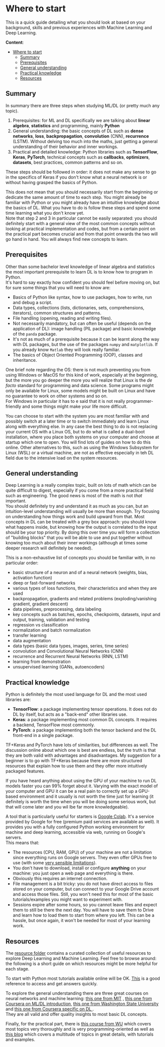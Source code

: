 # Where to start

This is a quick guide detailing what you should look at based on your background, skills and previous experiences with Machine Learning and Deep Learning.

**Content**:

- [Where to start](#where-to-start)
  - [Summary](#summary)
  - [Prerequisites](#prerequisites)
  - [General understanding](#general-understanding)
  - [Practical knowledge](#practical-knowledge)
  - [Resources](#resources)

## Summary

In summary there are three steps when studying ML/DL (or pretty much any topic).

1. Prerequisites: for ML and DL specifically we are talking about **linear algebra**, **statistics** and programming, mainly **Python**
2. General understanding: the basic concepts of DL such as **dense networks**, **loss**, **backpropagation**, **convolution** (CNN), **recurrence** (LSTM). Without delving too much into the maths, just getting a general understanding of their behavior and inner workings.
3. Practical and detailed knowledge: Python libraries such as **TensorFlow**, **Keras**, **PyTorch**, technical concepts such as **callbacks**, **optimizers**, **datasets**, best practices, common patterns and so on.

These steps should be followed in order: it does not make any sense to go in the specifics of Keras if you don't know what a neural network is or without having grasped the basics of Python.

This does not mean that you should necessarily start from the beginning or dedicate the same amount of time to each step. You might already be familiar with Python or you might already have an intuitive knowledge about the basics of DL. What you have to do is follow these steps and spend some time learning what you don't know yet.  
Note that step 2 and 3 in particular cannot be easily separated: you should definitely start with a general view of the most common concepts without looking at practical implementation and codes, but from a  certain point on the practical part becomes crucial and from that point onwards the two will go hand in hand. You will always find new concepts to learn.

## Prerequisites

Other than some bachelor level knowledge of linear algebra and statistics the most important prerequisite to learn DL is to know how to program in Python.  
It's hard to say exactly how confident you should feel before moving on, but for sure some things that you will need to know are:

- Basics of Python like syntax, how to use packages, how to write, run and debug a script.
- Data types, collections (lists, dictionaries, sets, comprehensions, iterators), common structures and patterns.
- File handling (opening, reading and writing files).
- Not necessarily mandatory, but can often be useful (depends on the application of DL): image handling (PIL package) and basic knowledge of the `panda` package.
- It's not as much of a prerequisite because it can be learnt along the way with DL packages, but the use of the packages `numpy` and `matplotlib`. If you already know `Matlab` they will look really familiar.
- The basics of Object Oriented Programming (OOP), classes and inheritance.

One brief note regarding the OS: there is not much preventing you from using Windows or MacOS for this kind of work, especially at the beginning, but the more you go deeper the more you will realize that Linux is the _de facto_ standard for programming and data science. Some programs might only be available for Linux, some models might be built on Linux and have no guarantee to work on other systems and so on.  
For Windows in particular it has to e said that it is not really programmer-friendly and some things might make your life more difficult.

You can choose to start with the system you are most familiar with and possibly switch at a later time or to switch immediately and learn Linux along with everything else. In any case the best thing to do is not replacing your current OS with a Linux OS, but to do what is called a dual-boot installation, where you place both systems on your computer and choose at startup which one to open. You will find lots of guides on how to do this online. Other alternatives to this, such as using the Windows Subsystem for Linux (WSL) or a virtual machine, are not as effective especially in teh DL field due to the intensive load on the system resources.

## General understanding

Deep Learning is a really complex topic, built on lots of math which can be quite difficult to digest, especially if you come from a more practical field such as engineering. The good news is most of the math is not *that* important.  
You should definitely try and understand it as much as you can, but an intuition-level understanding will usually be more than enough. Try focusing on understanding how things work and build upward from that. Most concepts in DL can be treated with a grey box approach: you should know what happens inside, but knowing how the output is correlated to the input should be your top priority. By doing this over time you will form a collection of "building blocks" that you will be able to use and put together without knowing too much about their inner workings (although at times some deeper research will definitely be needed).

This is a non-exhaustive list of concepts you should be familiar with, in no particular order:

- basic structure of a neuron and of a neural network (weights, bias, activation function)
- deep or fast-forward networks
- various types of loss functions, their characteristics and when they are used
- backpropagation, gradients and related problems (exploding/vanishing gradient, gradient descent)
- data pipelines, preprocessing, data labeling
- key concepts such as batches, epochs, checkpoints, datasets, input and output, training, validation and testing
- regression vs classification
- normalization and batch normalization
- transfer learning
- data augmentation
- data types (basic data types, images, series, time series)
- convolution and Convolutional Neural Networks (CNN)
- recurrence and Recurrent Neural Networks (RNN, LSTM)
- learning from demonstration
- unsupervised learning (GANs, autoencoders)

## Practical knowledge

Python is definitely the most used language for DL and the most used libraries are:

- **TensorFlow**: a package implementing tensor operations. It does not do DL by itself, but acts as a "back-end" other libraries use.
- **Keras**: a package implementing most common DL concepts. It requires a backend, TensorFlow most commonly.
- **PyTorch**: a package implementing both the tensor backend and the DL front-end in a single package.

TF+Keras and PyTorch have lots of similarities, but differences as well. The discussion online about which one is best are endless, but the truth is that they are both valid with advantages and disadvantages. My suggestion for a beginner is to go with TF+Keras because there are more structured resources that explain how to use them and they offer more intuitively packaged features.

If you have heard anything about using the GPU of your machine to run DL models faster you can 99% forget about it. Varying with the exact model of your computer and GPU it can be a real pain to correctly set up a GPU-based environment and it usually is not worth the time just for learning (it definitely is worth the time when you will be doing some serious work, but that will come later and you wil lbe far more knowledgeable).

A tool that is particularly useful for starters is [Google Colab](https://colab.research.google.com). It's a service provided by Google for free (premium paid services are available as well). It provides you with a fully configured Python working environment for machine and deep learning, accessible via web, running on Google's servers.  
This means that:

- The resources (CPU, RAM, GPU) of your machine are not a limitation since everything runs on Google servers. They even offer GPUs free to use (with some [very sensible limitations](https://research.google.com/colaboratory/faq.html#resource-limits)).
- You don't have to download, install or configure **anything** on your machine: you just open a web page and everything is there.
- Obviously this requires an internet connection.
- File management is a bit tricky: you do not have direct access to files stored on your computer, but can connect to your Google Drive account and access those files. Still, you won't need this for most of the basic tutorials/examples you might want to experiment with.
- Sessions expire after some hours, so you cannot leave files and expect them to still be there the next day. You will have to save them to Drive and learn how to load them to start from where you left. This can be a hassle, but once again, it won't be needed for most of your learning work.

## Resources

The [resource folder](learning-resources) contains a curated collection of useful resources to explore Deep Learning and Machine Learning. Feel free to browse around: the following is a short guide on which resources might be more helpful for each stage.

To start with Python most tutorials available online will be OK. [This](learning-resources/W3Schools%20Python%20reference.md) is a good reference to access and get answers quickly.

To explore the general understanding there are three great courses on neural networks and machine learning: [this one from MIT](learning-resources/MIT%206.S191%20-%20Intro%20to%20deep%20learning.md) , [this one from Coursera on ML/DL introduction](learning-resources/Coursera%20Machine%20Learning.md), [this one from  Washington State University](https://sites.wustl.edu/jeffheaton/t81-558/) and [this one from Coursera specific on DL ](learning-resources/Coursera%20Deep%20Learning%20Specialization.md) .  
They are all valid and offer quality insights to most basic DL concepts.

Finally, for the practical part, there is [this course from WU](learning-resources/WU%20T81%20558%20-%20Applications%20of%20Deep%20Neural%20Networks.md) which covers most topics very thoroughly and is very programming-oriented as well as [this blog](learning-resources/Machine%20learning%20mastery.md) which covers a multitude of topics in great details, with tutorials and examples.
